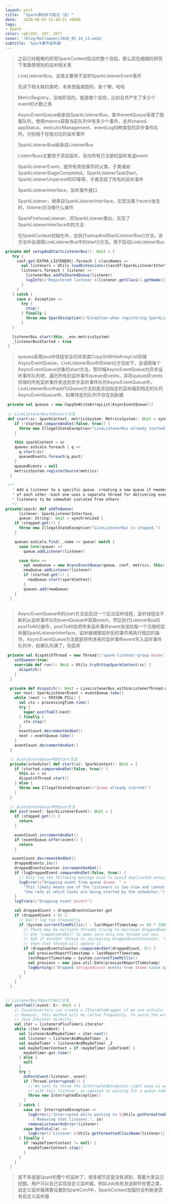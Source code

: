 ```yaml
---
layout: post
title:  "Spark源码学习笔记（五）"
date:   2020-06-03 22:40:21 +0800
tags:
- Spark
color: rgb(207, 207, 207)
cover: '/blog/Halloween/2020_05_14_13.webp'
subtitle: 'Spark事件监听器'
---
```

> 之前已经粗略的研究SparkContext启动的整个流程，那么现在细细的研究下里面使用到的监听相关类
> 
> LiveListenerBus，该类主要用于监听SparkListenerEvent事件
> 
> 先讲下相关联的类吧，本来想画类图的，偷个懒，哈哈
> 
> MetricRegistry，没啥好说的，就是做个监控，比如总共产生了多少个event的计数之类
> 
> AsyncEventQueue继承自SparkListenerBus，类中eventQueue采用了阻塞队列，使用metrics获取当前队列中有多少个事件，总共shared、appStatus、executorManagement、eventLog四种类型的异步事件队列，分别用于存放对应的监听事件
> 
> SparkListenerBus继承自ListenerBus
> 
> ListenrBuss主要用于添加监听，及向所有已注册的监听发送event
> 
> SparkListenerEvent，是所有其他事件的父类，子类诸如SparkListenerStageCompleted，SparkListenerTaskStart，SparkListenerUnpersistRDD等等，子类含括了所有的监听事件
> 
> SparkListenerInterface，监听事件接口
> 
> SparkListener，继承自SparkListenerInterface，实现当某个event发生时，listener应当做什么操作
> 
> SparkFirehoseListener，同SparkListener类似，实现了SparkListenerInterface中的方法
> 
> 在SparkContext初始化中，会执行setupAndStartListenerBus()方法，该方法中会调用LiveListenerBus中的start()方法，用于启动LiveListenerBus
> 

 ```scala
 private def setupAndStartListenerBus(): Unit = {
    try {
      conf.get(EXTRA_LISTENERS).foreach { classNames =>
        val listeners = Utils.loadExtensions(classOf[SparkListenerInterface], classNames, conf)
        listeners.foreach { listener =>
          listenerBus.addToSharedQueue(listener)
          logInfo(s"Registered listener ${listener.getClass().getName()}")
        }
      }
    } catch {
      case e: Exception =>
        try {
          stop()
        } finally {
          throw new SparkException(s"Exception when registering SparkListener", e)
        }
    }

    listenerBus.start(this, _env.metricsSystem)
    _listenerBusStarted = true
  }  
 ```
 
 > queues采用java中线程安全的并发类CopyOnWriteArrayList存储AsyncEventQueue，LiveListenerBus中的start()方法如下，会调用每个AsyncEventQueue对象的start方法，暂时喊AsyncEventQueue为异步监听事件队列吧，遍历所有的监听事件queuedEvents，并将queuedEvents存储的所有监听事件发送到异步监听事件队列AsyncEventQueue中，LiveListenerBus中addToQueue方法则是添加指定的监听器到特定的队列AsyncEventQueue中，如果特定的队列不存在则新建

```scala
 private val queues = new CopyOnWriteArrayList[AsyncEventQueue]()
 
 // LiveListenerBus中的start方法
 def start(sc: SparkContext, metricsSystem: MetricsSystem): Unit = synchronized {
    if (!started.compareAndSet(false, true)) {
      throw new IllegalStateException("LiveListenerBus already started.")
    }

    this.sparkContext = sc
    queues.asScala.foreach { q =>
      q.start(sc)
      queuedEvents.foreach(q.post)
    }
    queuedEvents = null
    metricsSystem.registerSource(metrics)
  } 
  
 /**
   * Add a listener to a specific queue, creating a new queue if needed. Queues are independent
   * of each other (each one uses a separate thread for delivering events), allowing slower
   * listeners to be somewhat isolated from others.
   */
private[spark] def addToQueue(
      listener: SparkListenerInterface,
      queue: String): Unit = synchronized {
    if (stopped.get()) {
      throw new IllegalStateException("LiveListenerBus is stopped.")
    }

    queues.asScala.find(_.name == queue) match {
      case Some(queue) =>
        queue.addListener(listener)

      case None =>
        val newQueue = new AsyncEventQueue(queue, conf, metrics, this)
        newQueue.addListener(listener)
        if (started.get()) {
          newQueue.start(sparkContext)
        }
        queues.add(newQueue)
    }
  }
  
```

> AsyncEventQueue中的start方法会启动一个后台监听线程，监听线程会不断的从监听事件队列eventQueue中获取event，然后执行ListenerBus的postToAll()操作，postToAll会把传来监听事件event发送给每一个注册的监听器SparkListenerInterface，监听器根据监听到的事件再执行相应的操作，AsyncEventQueue方法就是将传进来的监听事件event写入监听事件队列中，如果队列满了，则丢弃

```scala
 private val dispatchThread = new Thread(s"spark-listener-group-$name") {
    setDaemon(true)
    override def run(): Unit = Utils.tryOrStopSparkContext(sc) {
      dispatch()
    }
  }

  private def dispatch(): Unit = LiveListenerBus.withinListenerThread.withValue(true) {
    var next: SparkListenerEvent = eventQueue.take()
    while (next != POISON_PILL) {
      val ctx = processingTime.time()
      try {
        super.postToAll(next)
      } finally {
        ctx.stop()
      }
      eventCount.decrementAndGet()
      next = eventQueue.take()
    }
    eventCount.decrementAndGet()
  }

  // AsyncEventQueue中的start方法
  private[scheduler] def start(sc: SparkContext): Unit = {
    if (started.compareAndSet(false, true)) {
      this.sc = sc
      dispatchThread.start()
    } else {
      throw new IllegalStateException(s"$name already started!")
    }
  }
  
  // AsyncEventQueue中的post方法
  def post(event: SparkListenerEvent): Unit = {
    if (stopped.get()) {
      return
    }

    eventCount.incrementAndGet()
    if (eventQueue.offer(event)) {
      return
    }

   eventCount.decrementAndGet()
    droppedEvents.inc()
    droppedEventsCounter.incrementAndGet()
    if (logDroppedEvent.compareAndSet(false, true)) {
      // Only log the following message once to avoid duplicated annoying logs.
      logError(s"Dropping event from queue $name. " +
        "This likely means one of the listeners is too slow and cannot keep up with " +
        "the rate at which tasks are being started by the scheduler.")
    }
    logTrace(s"Dropping event $event")

    val droppedCount = droppedEventsCounter.get
    if (droppedCount > 0) {
      // Don't log too frequently
      if (System.currentTimeMillis() - lastReportTimestamp >= 60 * 1000) {
        // There may be multiple threads trying to decrease droppedEventsCounter.
        // Use "compareAndSet" to make sure only one thread can win.
        // And if another thread is increasing droppedEventsCounter, "compareAndSet" will fail and
        // then that thread will update it.
        if (droppedEventsCounter.compareAndSet(droppedCount, 0)) {
          val prevLastReportTimestamp = lastReportTimestamp
          lastReportTimestamp = System.currentTimeMillis()
          val previous = new java.util.Date(prevLastReportTimestamp)
          logWarning(s"Dropped $droppedCount events from $name since $previous.")
        }
      }
    }
  }

  
// ListenerBus中postToAll方法  
def postToAll(event: E): Unit = {
    // JavaConverters can create a JIterableWrapper if we use asScala.
    // However, this method will be called frequently. To avoid the wrapper cost, here we use
    // Java Iterator directly.
    val iter = listenersPlusTimers.iterator
    while (iter.hasNext) {
      val listenerAndMaybeTimer = iter.next()
      val listener = listenerAndMaybeTimer._1
      val maybeTimer = listenerAndMaybeTimer._2
      val maybeTimerContext = if (maybeTimer.isDefined) {
        maybeTimer.get.time()
      } else {
        null
      }
      try {
        doPostEvent(listener, event)
        if (Thread.interrupted()) {
          // We want to throw the InterruptedException right away so we can associate the interrupt
          // with this listener, as opposed to waiting for a queue.take() etc. to detect it.
          throw new InterruptedException()
        }
      } catch {
        case ie: InterruptedException =>
          logError(s"Interrupted while posting to ${Utils.getFormattedClassName(listener)}.  " +
            s"Removing that listener.", ie)
          removeListenerOnError(listener)
        case NonFatal(e) =>
          logError(s"Listener ${Utils.getFormattedClassName(listener)} threw an exception", e)
      } finally {
        if (maybeTimerContext != null) {
          maybeTimerContext.stop()
        }
      }
    }
  }
```

> 差不多就是Spark的整个的监听了，很多细节还是没有讲到，需要大家自己挖掘。用户可以自己实现自定义监听器，例如Job失败发送邮件告警之类，自定义监听器需要设置到SparkConf中，SparkContext加载时会判断是否有自定义监听器